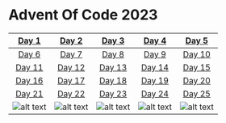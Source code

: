 # Advent Of Code 2023


| [Day 1](https://github.com/lvainio/Advent-Of-Code-2023/tree/main/solutions/day1) | [Day 2](https://github.com/lvainio/Advent-Of-Code-2023/tree/main/solutions/day2) | [Day 3](https://github.com/lvainio/Advent-Of-Code-2023/tree/main/solutions/day3) | [Day 4](https://github.com/lvainio/Advent-Of-Code-2023/tree/main/solutions/day4) | [Day 5](https://github.com/lvainio/Advent-Of-Code-2023/tree/main/solutions/day5) |
|:-----:|:-----:|:-----:|:-----:|:-----:|
| [Day 6](https://github.com/lvainio/Advent-Of-Code-2023/tree/main/solutions/day6) | [Day 7](https://github.com/lvainio/Advent-Of-Code-2023/tree/main/solutions/day7) | [Day 8](https://github.com/lvainio/Advent-Of-Code-2023/tree/main/solutions/day8) | [Day 9](https://github.com/lvainio/Advent-Of-Code-2023/tree/main/solutions/day9) | [Day 10](https://github.com/lvainio/Advent-Of-Code-2023/tree/main/solutions/day10) |
| [Day 11](https://github.com/lvainio/Advent-Of-Code-2023/tree/main/solutions/day11) | [Day 12](https://github.com/lvainio/Advent-Of-Code-2023/tree/main/solutions/day12) | [Day 13](https://github.com/lvainio/Advent-Of-Code-2023/tree/main/solutions/day13) | [Day 14](https://github.com/lvainio/Advent-Of-Code-2023/tree/main/solutions/day14) | [Day 15](https://github.com/lvainio/Advent-Of-Code-2023/tree/main/solutions/day15) |
| [Day 16](https://github.com/lvainio/Advent-Of-Code-2023/tree/main/solutions/day16) | [Day 17](https://github.com/lvainio/Advent-Of-Code-2023/tree/main/solutions/day17) | [Day 18](https://github.com/lvainio/Advent-Of-Code-2023/tree/main/solutions/day18) | [Day 19](https://github.com/lvainio/Advent-Of-Code-2023/tree/main/solutions/day19) | [Day 20](https://github.com/lvainio/Advent-Of-Code-2023/tree/main/solutions/day20) |
| [Day 21](https://github.com/lvainio/Advent-Of-Code-2023/tree/main/solutions/day21) | [Day 22](https://github.com/lvainio/Advent-Of-Code-2023/tree/main/solutions/day22) | [Day 23](https://github.com/lvainio/Advent-Of-Code-2023/tree/main/solutions/day23) | [Day 24](https://github.com/lvainio/Advent-Of-Code-2023/tree/main/solutions/day24) | [Day 25](https://github.com/lvainio/Advent-Of-Code-2023/tree/main/solutions/day25) |
|![alt text]("assets/calendar.png")|![alt text]("assets/calendar.png")|![alt text]("assets/calendar.png")|![alt text]("assets/calendar.png")|![alt text]("assets/calendar.png")|
